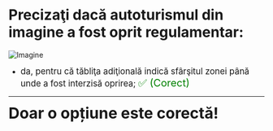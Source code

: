 # Precizaţi dacă autoturismul din imagine a fost oprit regulamentar:

![Imagine](https://www.arr-atestate.ro/upload/img/questions/img/precizati-daca-autoturismul-din-imagine-a-fost-oprit-regulamentar.jpg)

- <span style="font-size: larger;">da, pentru că tăbliţa adiţională indică sfârşitul zonei până unde a fost interzisă oprirea; <span style="color: green; font-size: larger;">✅ (Corect)</span></span>

---

<span style="font-size: 30px; font-weight: bold;">**Doar o opțiune este corectă!**</span>